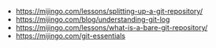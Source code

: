 - https://mijingo.com/lessons/splitting-up-a-git-repository/
- https://mijingo.com/blog/understanding-git-log
- https://mijingo.com/lessons/what-is-a-bare-git-repository/
- https://mijingo.com/git-essentials
